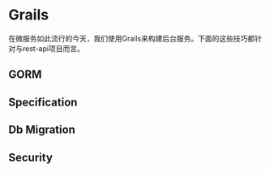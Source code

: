 # Grails

在微服务如此流行的今天，我们使用Grails来构建后台服务。下面的这些技巧都针对与rest-api项目而言。

## GORM

## Specification

## Db Migration

## Security
